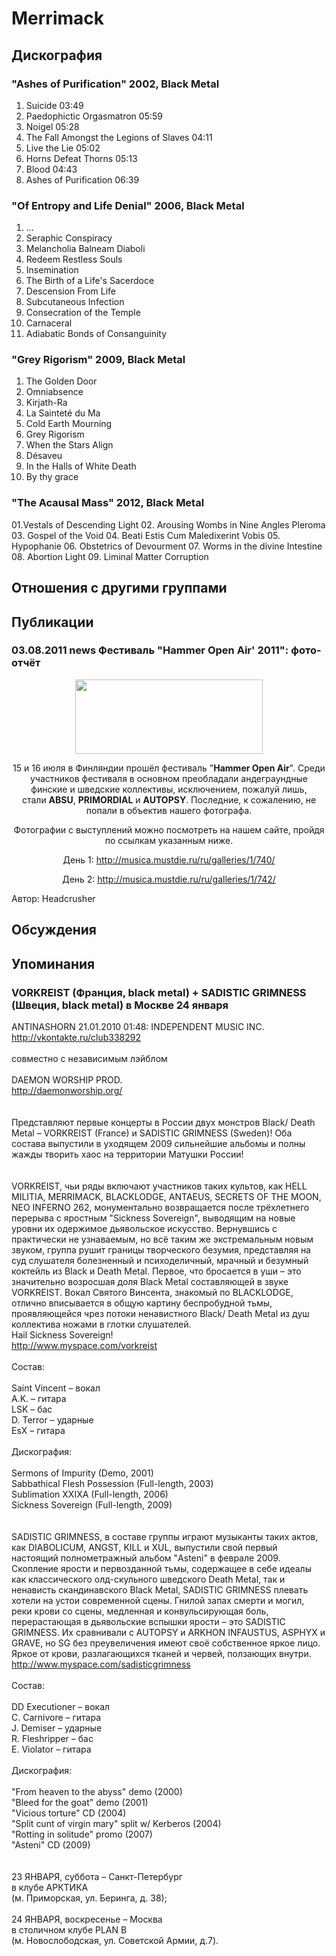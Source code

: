# Merrimack



## Дискография

### "Ashes of Purification" 2002, Black Metal

1.	 Suicide	03:49	 
2.	 Paedophictic Orgasmatron	05:59	 
3.	 Noigel	05:28	 
4.	 The Fall Amongst the Legions of Slaves	04:11	 
5.	 Live the Lie	05:02	 
6.	 Horns Defeat Thorns	05:13	 
7.	 Blood	04:43	 
8.	 Ashes of Purification	06:39

### "Of Entropy and Life Denial" 2006, Black Metal

1.	 ... 
2.	 Seraphic Conspiracy
3.	 Melancholia Balneam Diaboli
4.	 Redeem Restless Souls
5.	 Insemination
6.	 The Birth of a Life's Sacerdoce	 
7.	 Descension From Life
8.	 Subcutaneous Infection
9.	 Consecration of the Temple
10.	 Carnaceral
11.	 Adiabatic Bonds of Consanguinity

### "Grey Rigorism" 2009, Black Metal

1.	 The Golden Door
2.	 Omniabsence
3.	 Kirjath-Ra
4.	 La Saintet&#233; du Ma
5.	 Cold Earth Mourning
6.	 Grey Rigorism
7.	 When the Stars Align
8.	 D&#233;saveu
9.	 In the Halls of White Death
10.	 By thy grace

### "The Acausal Mass" 2012, Black Metal

01.Vestals of Descending Light
02. Arousing Wombs in Nine Angles Pleroma
03. Gospel of the Void
04. Beati Estis Cum Maledixerint Vobis
05. Hypophanie
06. Obstetrics of Devourment
07. Worms in the divine Intestine
08. Abortion Light
09. Liminal Matter Corruption


## Отношения с другими группами


## Публикации

### 03.08.2011 news Фестиваль &quot;Hammer Open Air&#39; 2011&quot;: фото-отчёт

<P>
<CENTER><IMG border=0 src="/images/news_rus/2011.08/20414.jpg" width=300 height=119> 
<P></P>
<P>15 и 16 июля в Финляндии прошёл фестиваль "<STRONG>Hammer Open Air</STRONG>". Среди участников фестиваля в основном преобладали андеграундные финские и шведские коллективы, исключением, пожалуй лишь, стали&nbsp;<STRONG>ABSU</STRONG>, <STRONG>PRIMORDIAL</STRONG> и <STRONG>AUTOPSY</STRONG>. Последние, к сожалению, не попали в объектив нашего фотографа.</P>
<P>Фотографии с выступлений можно посмотреть на нашем сайте, пройдя по ссылкам указанным&nbsp;ниже.</P>
<P>День 1: <A href="/ru/galleries/1/740/">http://musica.mustdie.ru/ru/galleries/1/740/</A></P>
<P>День 2: <A href="/ru/galleries/1/742/">http://musica.mustdie.ru/ru/galleries/1/742/</A></P></CENTER>
Автор: Headcrusher


## Обсуждения


## Упоминания

### VORKREIST (Франция, black metal) + SADISTIC GRIMNESS (Швеция, black metal) в Москве 24 января

ANTINASHORN 21.01.2010 01:48:
INDEPENDENT MUSIC INC.<BR><A HREF="http://vkontakte.ru/club338292" TARGET="_blank">http://vkontakte.ru/club338292</A><BR><BR>совместно с независимым лэйблом<BR><BR>DAEMON WORSHIP PROD.<BR><A HREF="http://daemonworship.org/" TARGET="_blank">http://daemonworship.org/</A><BR><BR><BR>Представляют первые концерты в России двух монстров Black/ Death Metal – VORKREIST (France) и SADISTIC GRIMNESS (Sweden)! Оба состава выпустили в уходящем 2009 сильнейшие альбомы и полны жажды творить хаос на территории Матушки России!<BR><BR><BR>VORKREIST, чьи ряды включают участников таких культов, как HELL MILITIA, MERRIMACK, BLACKLODGE, ANTAEUS, SECRETS OF THE MOON, NEO INFERNO 262, монументально возвращается после трёхлетнего перерыва с яростным "Sickness Sovereign", выводящим на новые уровни их одержимое дьявольское искусство. Вернувшись с практически не узнаваемым, но всё таким же экстремальным новым звуком, группа рушит границы творческого безумия, представляя на суд слушателя болезненный и психоделичный, мрачный и безумный коктейль из Black и Death Metal. Первое, что бросается в уши – это значительно возросшая доля Black Metal составляющей в звуке VORKREIST. Вокал Святого Винсента, знакомый по BLACKLODGE, отлично вписывается в общую картину беспробудной тьмы, проявляющейся чрез потоки ненавистного Black/ Death Metal из душ коллектива ножами в глотки слушателей.<BR>Hail Sickness Sovereign!<BR><A HREF="http://www.myspace.com/vorkreist" TARGET="_blank">http://www.myspace.com/vorkreist</A><BR><BR>Состав:<BR><BR>Saint Vincent – вокал<BR>A.K. – гитара<BR>LSK – бас<BR>D. Terror – ударные<BR>EsX – гитара<BR><BR>Дискография:<BR><BR>Sermons of Impurity (Demo, 2001)<BR>Sabbathical Flesh Possession (Full-length, 2003)<BR>Sublimation XXIXA (Full-length, 2006)<BR>Sickness Sovereign (Full-length, 2009)<BR><BR><BR>SADISTIC GRIMNESS, в составе группы играют музыканты таких актов, как DIABOLICUM, ANGST, KILL и XUL, выпустили свой первый настоящий полнометражный альбом "Asteni" в феврале 2009. Скопление ярости и первозданной тьмы, содержащее в себе идеалы как классического олд-скульного шведского Death Metal, так и ненависть скандинавского Black Metal, SADISTIC GRIMNESS плевать хотели на устои современной сцены. Гнилой запах смерти и могил, реки крови со сцены, медленная и конвульсирующая боль, перерастающая в дьявольские вспышки ярости – это SADISTIC GRIMNESS. Их сравнивали с AUTOPSY и ARKHON INFAUSTUS, ASPHYX и GRAVE, но SG без преувеличения имеют своё собственное яркое лицо. Яркое от крови, разлагающихся тканей и червей, ползающих внутри.<BR><A HREF="http://www.myspace.com/sadisticgrimness" TARGET="_blank">http://www.myspace.com/sadisticgrimness</A><BR><BR>Состав:<BR><BR>DD Executioner – вокал<BR>C. Carnivore – гитара<BR>J. Demiser – ударные<BR>R. Fleshripper – бас<BR>E. Violator – гитара<BR><BR>Дискография:<BR><BR>"From heaven to the abyss" demo (2000) <BR>"Bleed for the goat" demo (2001) <BR>"Vicious torture" CD (2004) <BR>"Split cunt of virgin mary" split w/ Kerberos (2004) <BR>"Rotting in solitude" promo (2007)<BR>"Asteni" CD (2009)<BR><BR><BR>23 ЯНВАРЯ, суббота – Санкт-Петербург<BR>в клубе АРКТИКА <BR>(м. Приморская, ул. Беринга, д. 38);<BR><BR>24 ЯНВАРЯ, воскресенье – Москва<BR>в столичном клубе PLAN B <BR>(м. Новослободская, ул. Советской Армии, д.7).

